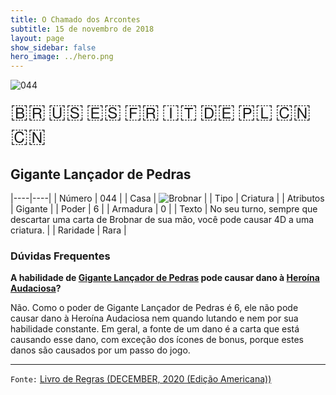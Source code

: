 ```yaml
---
title: O Chamado dos Arcontes
subtitle: 15 de novembro de 2018
layout: page
show_sidebar: false
hero_image: ../hero.png
---
```


![044](https://mastervault-storage-prod.s3.amazonaws.com/media/card_front/pt/341_044_HP3GQM2F73G5_pt.png)

<span title="Português" style="font-size: 32px;cursor: pointer;" onclick="javascript:document.querySelector('img[alt=\'044\']').src=document.querySelector('img[alt=\'044\']').src.replace(/card_front\/[^/]+/, 'card_front/pt').replace(/_[^/.0-9]+\.png/, '_pt.png')">🇧🇷</span>
<span title="English" style="font-size: 32px;cursor: pointer;" onclick="javascript:document.querySelector('img[alt=\'044\']').src=document.querySelector('img[alt=\'044\']').src.replace(/card_front\/[^/]+/, 'card_front/en').replace(/_[^/.0-9]+\.png/, '_en.png')">🇺🇸</span>
<span title="Español" style="font-size: 32px;cursor: pointer;" onclick="javascript:document.querySelector('img[alt=\'044\']').src=document.querySelector('img[alt=\'044\']').src.replace(/card_front\/[^/]+/, 'card_front/es').replace(/_[^/.0-9]+\.png/, '_es.png')">🇪🇸</span>
<span title="Français" style="font-size: 32px;cursor: pointer;" onclick="javascript:document.querySelector('img[alt=\'044\']').src=document.querySelector('img[alt=\'044\']').src.replace(/card_front\/[^/]+/, 'card_front/fr').replace(/_[^/.0-9]+\.png/, '_fr.png')">🇫🇷</span>
<span title="Italiano" style="font-size: 32px;cursor: pointer;" onclick="javascript:document.querySelector('img[alt=\'044\']').src=document.querySelector('img[alt=\'044\']').src.replace(/card_front\/[^/]+/, 'card_front/it').replace(/_[^/.0-9]+\.png/, '_it.png')">🇮🇹</span>
<span title="Deutsche" style="font-size: 32px;cursor: pointer;" onclick="javascript:document.querySelector('img[alt=\'044\']').src=document.querySelector('img[alt=\'044\']').src.replace(/card_front\/[^/]+/, 'card_front/de').replace(/_[^/.0-9]+\.png/, '_de.png')">🇩🇪</span>
<span title="Polskie" style="font-size: 32px;cursor: pointer;" onclick="javascript:document.querySelector('img[alt=\'044\']').src=document.querySelector('img[alt=\'044\']').src.replace(/card_front\/[^/]+/, 'card_front/pl').replace(/_[^/.0-9]+\.png/, '_pl.png')">🇵🇱</span>
<span title="简体中文" style="font-size: 32px;cursor: pointer;" onclick="javascript:document.querySelector('img[alt=\'044\']').src=document.querySelector('img[alt=\'044\']').src.replace(/card_front\/[^/]+/, 'card_front/zh-hans').replace(/_[^/.0-9]+\.png/, '_zh-hans.png')">🇨🇳</span>
<span title="繁體中文" style="font-size: 32px;cursor: pointer;" onclick="javascript:document.querySelector('img[alt=\'044\']').src=document.querySelector('img[alt=\'044\']').src.replace(/card_front\/[^/]+/, 'card_front/zh-hant').replace(/_[^/.0-9]+\.png/, '_zh-hant.png')">🇨🇳</span>

## Gigante Lançador de Pedras

|----|----|
| Número | 044 |
| Casa | ![Brobnar](https://archonarcana.com/images/thumb/e/e0/Brobnar.png/22px-Brobnar.png "Brobnar") |
| Tipo | Criatura |
| Atributos | Gigante |
| Poder | 6 |
| Armadura | 0 |
| Texto | No seu turno, sempre que descartar uma carta de Brobnar de sua mão,  você pode causar 4D a uma criatura. |
| Raridade | Rara |

### Dúvidas Frequentes

**A habilidade de [Gigante Lançador de Pedras](/cota/044) pode causar dano à
[Heroína Audaciosa](/mm/126)?**

Não. Como o poder de Gigante Lançador de Pedras é 6, ele não pode causar dano à
Heroína Audaciosa nem quando lutando e nem por sua habilidade constante. Em geral,
a fonte de um dano é a carta que está causando esse dano, com
exceção dos ícones de bonus, porque estes danos são causados por um
passo do jogo.

<hr/>

`Fonte:` [Livro de Regras (DECEMBER, 2020 (Edição Americana))](https://images-cdn.fantasyflightgames.com/filer_public/8c/af/8cafeca4-02c3-4990-bba1-ff9d3aa8f02a/keyforge_rulebook_v14_reduced-compressed.pdf)
